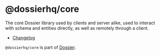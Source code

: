 # @dossierhq/core

The core Dossier library used by clients and server alike, used to interact with schema and entities directly, as well as remotely through a client.

- [Changelog](./CHANGELOG.md)

`@dossierhq/core` is part of [Dossier](https://www.dossierhq.dev/).
